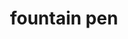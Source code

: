 ---
layout: objects
title: fountain pen
emoji: fountain_pen
permalink: 🖋.html
image: assets/img/3moji/fountain_pen.png
---